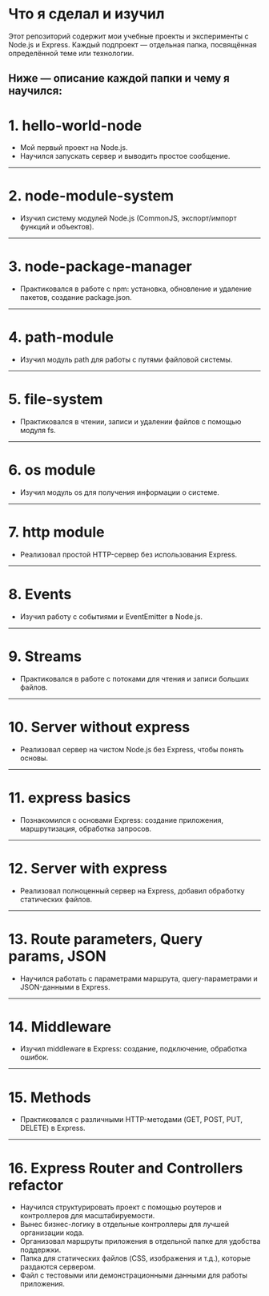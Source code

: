 # Что я сделал и изучил

Этот репозиторий содержит мои учебные проекты и эксперименты с Node.js и Express. Каждый подпроект — отдельная папка, посвящённая определённой теме или технологии.

## Ниже — описание каждой папки и чему я научился:

# 1. hello-world-node

- Мой первый проект на Node.js.
- Научился запускать сервер и выводить простое сообщение.

---

# 2. node-module-system

- Изучил систему модулей Node.js (CommonJS, экспорт/импорт функций и объектов).

---

# 3. node-package-manager

- Практиковался в работе с npm: установка, обновление и удаление пакетов, создание package.json.

---

# 4. path-module

- Изучил модуль path для работы с путями файловой системы.

---

# 5. file-system

- Практиковался в чтении, записи и удалении файлов с помощью модуля fs.

---

# 6. os module

- Изучил модуль os для получения информации о системе.

---

# 7. http module

- Реализовал простой HTTP-сервер без использования Express.

---

# 8. Events

- Изучил работу с событиями и EventEmitter в Node.js.

---

# 9. Streams

- Практиковался в работе с потоками для чтения и записи больших файлов.

---

# 10. Server without express

- Реализовал сервер на чистом Node.js без Express, чтобы понять основы.

---

# 11. express basics

- Познакомился с основами Express: создание приложения, маршрутизация, обработка запросов.

---

# 12. Server with express

- Реализовал полноценный сервер на Express, добавил обработку статических файлов.

---

# 13. Route parameters, Query params, JSON

- Научился работать с параметрами маршрута, query-параметрами и JSON-данными в Express.

---

# 14. Middleware

- Изучил middleware в Express: создание, подключение, обработка ошибок.

---

# 15. Methods

- Практиковался с различными HTTP-методами (GET, POST, PUT, DELETE) в Express.

---

# 16. Express Router and Controllers refactor

- Научился структурировать проект с помощью роутеров и контроллеров для масштабируемости.
- Вынес бизнес-логику в отдельные контроллеры для лучшей организации кода.
- Организовал маршруты приложения в отдельной папке для удобства поддержки.
- Папка для статических файлов (CSS, изображения и т.д.), которые раздаются сервером.
- Файл с тестовыми или демонстрационными данными для работы приложения.
